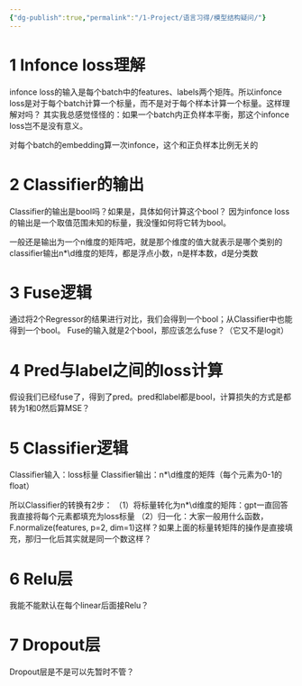 ```yaml
---
{"dg-publish":true,"permalink":"/1-Project/语言习得/模型结构疑问/"}
---
```


# 1 Infonce loss理解
infonce loss的输入是每个batch中的features、labels两个矩阵。所以infonce loss是对于每个batch计算一个标量，而不是对于每个样本计算一个标量。这样理解对吗？
其实我总感觉怪怪的：如果一个batch内正负样本平衡，那这个infonce loss岂不是没有意义。

对每个batch的embedding算一次infonce，这个和正负样本比例无关的
# 2 Classifier的输出
Classifier的输出是bool吗？如果是，具体如何计算这个bool？
因为infonce loss的输出是一个取值范围未知的标量，我没懂如何将它转为bool。

一般还是输出为一个n维度的矩阵吧，就是那个维度的值大就表示是哪个类别的
classifier输出n*\d维度的矩阵，都是浮点小数，n是样本数，d是分类数
# 3 Fuse逻辑
通过将2个Regressor的结果进行对比，我们会得到一个bool；从Classifier中也能得到一个bool。
Fuse的输入就是2个bool，那应该怎么fuse？（它又不是logit）
# 4 Pred与label之间的loss计算
假设我们已经fuse了，得到了pred。pred和label都是bool，计算损失的方式是都转为1和0然后算MSE？
# 5 Classifier逻辑
Classifier输入：loss标量
Classifier输出：n*\d维度的矩阵（每个元素为0-1的float）

所以Classifier的转换有2步：
（1）将标量转化为n*\d维度的矩阵：gpt一直回答我直接将每个元素都填充为loss标量
（2）归一化：大家一般用什么函数，F.normalize(features, p=2, dim=1)这样？如果上面的标量转矩阵的操作是直接填充，那归一化后其实就是同一个数这样？
# 6 Relu层
我能不能默认在每个linear后面接Relu？
# 7 Dropout层
Dropout层是不是可以先暂时不管？


